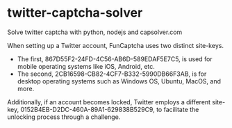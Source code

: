 # twitter-captcha-solver
Solve twitter captcha with python, nodejs and capsolver.com


When setting up a Twitter account, FunCaptcha uses two distinct site-keys. 
- The first, 867D55F2-24FD-4C56-AB6D-589EDAF5E7C5, is used for mobile operating systems like iOS, Android, etc. 
- The second, 2CB16598-CB82-4CF7-B332-5990DB66F3AB, is for desktop operating systems such as Windows OS, Ubuntu, MacOS, and more. 

Additionally, if an account becomes locked, Twitter employs a different site-key, 0152B4EB-D2DC-460A-89A1-629838B529C9, to facilitate the unlocking process through a challenge.





